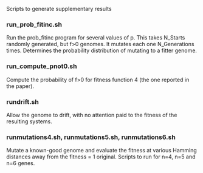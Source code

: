 Scripts to generate supplementary results

### run_prob_fitinc.sh

Run the prob_fitinc program for several values of p. This takes
N_Starts randomly generated, but f>0 genomes. It mutates each one
N_Generations times. Determines the probability distribution of
mutating to a fitter genome.

### run_compute_pnot0.sh

Compute the probability of f>0 for fitness function 4 (the one
reported in the paper).

### rundrift.sh

Allow the genome to drift, with no attention paid to the fitness of
the resulting systems.

### runmutations4.sh, runmutations5.sh, runmutations6.sh

Mutate a known-good genome and evaluate the fitness at various Hamming
distances away from the fitness = 1 original. Scripts to run for n=4,
n=5 and n=6 genes.
